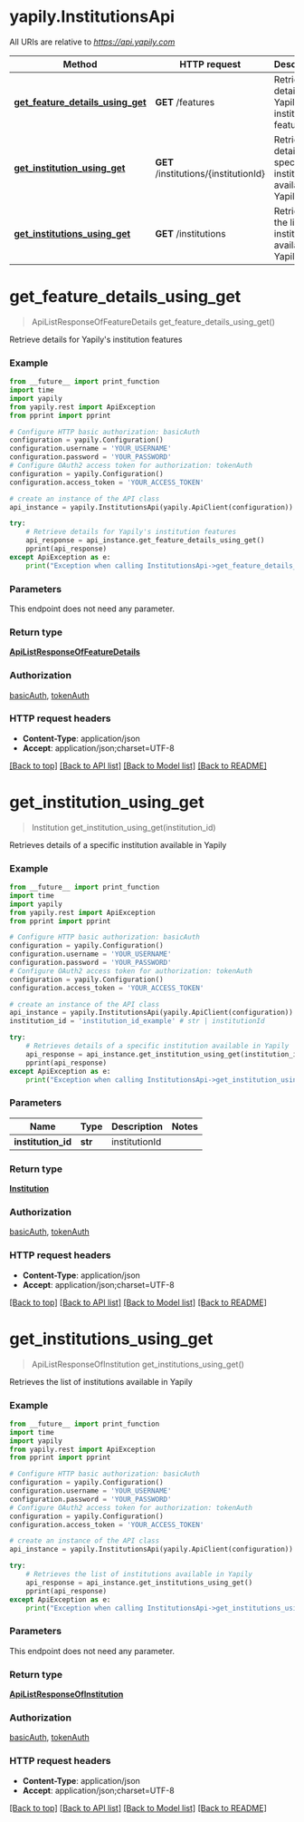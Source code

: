 # yapily.InstitutionsApi

All URIs are relative to *https://api.yapily.com*

Method | HTTP request | Description
------------- | ------------- | -------------
[**get_feature_details_using_get**](InstitutionsApi.md#get_feature_details_using_get) | **GET** /features | Retrieve details for Yapily&#39;s institution features
[**get_institution_using_get**](InstitutionsApi.md#get_institution_using_get) | **GET** /institutions/{institutionId} | Retrieves details of a specific institution available in Yapily
[**get_institutions_using_get**](InstitutionsApi.md#get_institutions_using_get) | **GET** /institutions | Retrieves the list of institutions available in Yapily


# **get_feature_details_using_get**
> ApiListResponseOfFeatureDetails get_feature_details_using_get()

Retrieve details for Yapily's institution features

### Example
```python
from __future__ import print_function
import time
import yapily
from yapily.rest import ApiException
from pprint import pprint

# Configure HTTP basic authorization: basicAuth
configuration = yapily.Configuration()
configuration.username = 'YOUR_USERNAME'
configuration.password = 'YOUR_PASSWORD'
# Configure OAuth2 access token for authorization: tokenAuth
configuration = yapily.Configuration()
configuration.access_token = 'YOUR_ACCESS_TOKEN'

# create an instance of the API class
api_instance = yapily.InstitutionsApi(yapily.ApiClient(configuration))

try:
    # Retrieve details for Yapily's institution features
    api_response = api_instance.get_feature_details_using_get()
    pprint(api_response)
except ApiException as e:
    print("Exception when calling InstitutionsApi->get_feature_details_using_get: %s\n" % e)
```

### Parameters
This endpoint does not need any parameter.

### Return type

[**ApiListResponseOfFeatureDetails**](ApiListResponseOfFeatureDetails.md)

### Authorization

[basicAuth](../README.md#basicAuth), [tokenAuth](../README.md#tokenAuth)

### HTTP request headers

 - **Content-Type**: application/json
 - **Accept**: application/json;charset=UTF-8

[[Back to top]](#) [[Back to API list]](../README.md#documentation-for-api-endpoints) [[Back to Model list]](../README.md#documentation-for-models) [[Back to README]](../README.md)

# **get_institution_using_get**
> Institution get_institution_using_get(institution_id)

Retrieves details of a specific institution available in Yapily

### Example
```python
from __future__ import print_function
import time
import yapily
from yapily.rest import ApiException
from pprint import pprint

# Configure HTTP basic authorization: basicAuth
configuration = yapily.Configuration()
configuration.username = 'YOUR_USERNAME'
configuration.password = 'YOUR_PASSWORD'
# Configure OAuth2 access token for authorization: tokenAuth
configuration = yapily.Configuration()
configuration.access_token = 'YOUR_ACCESS_TOKEN'

# create an instance of the API class
api_instance = yapily.InstitutionsApi(yapily.ApiClient(configuration))
institution_id = 'institution_id_example' # str | institutionId

try:
    # Retrieves details of a specific institution available in Yapily
    api_response = api_instance.get_institution_using_get(institution_id)
    pprint(api_response)
except ApiException as e:
    print("Exception when calling InstitutionsApi->get_institution_using_get: %s\n" % e)
```

### Parameters

Name | Type | Description  | Notes
------------- | ------------- | ------------- | -------------
 **institution_id** | **str**| institutionId | 

### Return type

[**Institution**](Institution.md)

### Authorization

[basicAuth](../README.md#basicAuth), [tokenAuth](../README.md#tokenAuth)

### HTTP request headers

 - **Content-Type**: application/json
 - **Accept**: application/json;charset=UTF-8

[[Back to top]](#) [[Back to API list]](../README.md#documentation-for-api-endpoints) [[Back to Model list]](../README.md#documentation-for-models) [[Back to README]](../README.md)

# **get_institutions_using_get**
> ApiListResponseOfInstitution get_institutions_using_get()

Retrieves the list of institutions available in Yapily

### Example
```python
from __future__ import print_function
import time
import yapily
from yapily.rest import ApiException
from pprint import pprint

# Configure HTTP basic authorization: basicAuth
configuration = yapily.Configuration()
configuration.username = 'YOUR_USERNAME'
configuration.password = 'YOUR_PASSWORD'
# Configure OAuth2 access token for authorization: tokenAuth
configuration = yapily.Configuration()
configuration.access_token = 'YOUR_ACCESS_TOKEN'

# create an instance of the API class
api_instance = yapily.InstitutionsApi(yapily.ApiClient(configuration))

try:
    # Retrieves the list of institutions available in Yapily
    api_response = api_instance.get_institutions_using_get()
    pprint(api_response)
except ApiException as e:
    print("Exception when calling InstitutionsApi->get_institutions_using_get: %s\n" % e)
```

### Parameters
This endpoint does not need any parameter.

### Return type

[**ApiListResponseOfInstitution**](ApiListResponseOfInstitution.md)

### Authorization

[basicAuth](../README.md#basicAuth), [tokenAuth](../README.md#tokenAuth)

### HTTP request headers

 - **Content-Type**: application/json
 - **Accept**: application/json;charset=UTF-8

[[Back to top]](#) [[Back to API list]](../README.md#documentation-for-api-endpoints) [[Back to Model list]](../README.md#documentation-for-models) [[Back to README]](../README.md)


